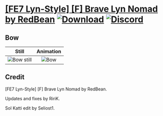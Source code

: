 # [\[FE7 Lyn-Style\] \[F\] Brave Lyn Nomad by RedBean](./) [![Download](https://img.shields.io/badge/Download--red?style=social&logo=github)](https://minhaskamal.github.io/DownGit/#/home?url=https://github.com/Klokinator/FE-Repo/tree/main/Battle%20Animations%2FLords%20-%20Vanilla%20and%20Custom%2F%5BFE7%20Lyn-Style%5D%20%5BF%5D%20Brave%20Lyn%20Nomad%20by%20RedBean%2F5.%20Bow%20(Fix)) [![Discord](https://img.shields.io/badge/Discord--blue?style=social&logo=discord)](https://discord.gg/C7VNGnyTPA)

## Bow

| Still | Animation |
| :---: | :-------: |
| ![Bow still](./Bow_000.png) | ![Bow](./Bow.gif) |

## Credit

[FE7 Lyn-Style] [F] Brave Lyn Nomad by RedBean.

Updates and fixes by RiriK.

Sol Katti edit by Seliost1.
